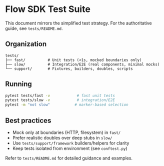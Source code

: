# Flow SDK Test Suite

This document mirrors the simplified test strategy. For the authoritative guide, see `tests/README.md`.

## Organization

```
tests/
├── fast/          # Unit tests (<1s, mocked boundaries only)
├── slow/          # Integration/E2E (real components, minimal mocks)
└── support/       # Fixtures, builders, doubles, scripts
```

## Running

```bash
pytest tests/fast -v            # fast unit tests
pytest tests/slow -v            # integration/E2E
pytest -m "not slow"           # marker-based selection
```

## Best practices
- Mock only at boundaries (HTTP, filesystem) in `fast/`
- Prefer realistic doubles over deep stubs in `slow/`
- Use `tests/support/framework` builders/helpers for clarity
- Keep tests isolated from environment (see `conftest.py`)

Refer to `tests/README.md` for detailed guidance and examples.